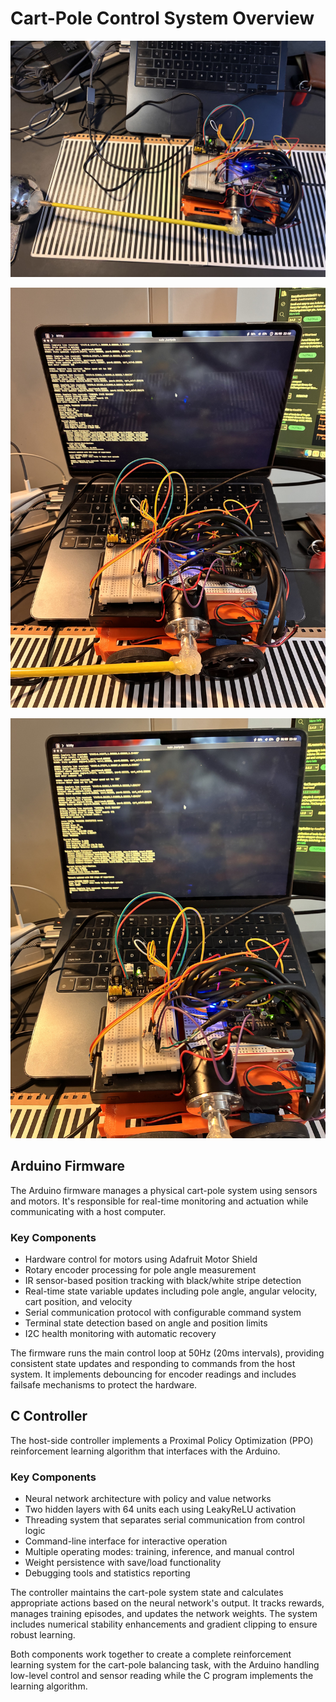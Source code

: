 # Cart-Pole Control System Overview


![Alt text](images/IMG_6274.jpg)

![Alt text](images/IMG_6275.jpg)

![Alt text](images/IMG_6276.jpg)
## Arduino Firmware

The Arduino firmware manages a physical cart-pole system using sensors and motors. It's responsible for real-time monitoring and actuation while communicating with a host computer.

### Key Components

- Hardware control for motors using Adafruit Motor Shield
- Rotary encoder processing for pole angle measurement
- IR sensor-based position tracking with black/white stripe detection
- Real-time state variable updates including pole angle, angular velocity, cart position, and velocity
- Serial communication protocol with configurable command system
- Terminal state detection based on angle and position limits
- I2C health monitoring with automatic recovery

The firmware runs the main control loop at 50Hz (20ms intervals), providing consistent state updates and responding to commands from the host system. It implements debouncing for encoder readings and includes failsafe mechanisms to protect the hardware.

## C Controller

The host-side controller implements a Proximal Policy Optimization (PPO) reinforcement learning algorithm that interfaces with the Arduino.

### Key Components

- Neural network architecture with policy and value networks
- Two hidden layers with 64 units each using LeakyReLU activation
- Threading system that separates serial communication from control logic
- Command-line interface for interactive operation
- Multiple operating modes: training, inference, and manual control
- Weight persistence with save/load functionality
- Debugging tools and statistics reporting

The controller maintains the cart-pole system state and calculates appropriate actions based on the neural network's output. It tracks rewards, manages training episodes, and updates the network weights. The system includes numerical stability enhancements and gradient clipping to ensure robust learning.

Both components work together to create a complete reinforcement learning system for the cart-pole balancing task, with the Arduino handling low-level control and sensor reading while the C program implements the learning algorithm.